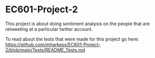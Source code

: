 # EC601-Project-2

This project is about doing sentiment analysis on the people that are retweeting at a particular twitter account.

To read about the tests that were made for this project go here: https://github.com/mharkess/EC601-Project-2/blob/main/Tests/README_Tests.md
